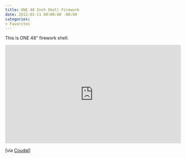```yaml
---
title: ONE 48 Inch Shell Firework
date: 2012-01-11 00:00:00 -08:00
categories:
- Favorites
---
```


<p>This is ONE 48" firework shell:</p>

<p><iframe width="560" height="315" src="http://www.youtube.com/embed/D4k3bX0ydJg" frameborder="0" allowfullscreen></iframe></p>

<p>[via <a href="http://coudal.com/">Coudal</a>]</p>
